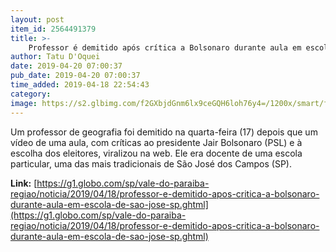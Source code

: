 ```yaml
---
layout: post
item_id: 2564491379
title: >-
    Professor é demitido após crítica a Bolsonaro durante aula em escola de São José; veja vídeo
author: Tatu D'Oquei
date: 2019-04-20 07:00:37
pub_date: 2019-04-20 07:00:37
time_added: 2019-04-18 22:54:43
category: 
image: https://s2.glbimg.com/f2GXbjdGnm6lx9ceGQH6loh76y4=/1200x/smart/filters:cover():strip_icc()/s01.video.glbimg.com/x720/7551468.jpg
---
```


Um professor de geografia foi demitido na quarta-feira (17) depois que um vídeo de uma aula, com críticas ao presidente Jair Bolsonaro (PSL) e à escolha dos eleitores, viralizou na web. Ele era docente de uma escola particular, uma das mais tradicionais de São José dos Campos (SP).

**Link:** [https://g1.globo.com/sp/vale-do-paraiba-regiao/noticia/2019/04/18/professor-e-demitido-apos-critica-a-bolsonaro-durante-aula-em-escola-de-sao-jose-sp.ghtml](https://g1.globo.com/sp/vale-do-paraiba-regiao/noticia/2019/04/18/professor-e-demitido-apos-critica-a-bolsonaro-durante-aula-em-escola-de-sao-jose-sp.ghtml)

